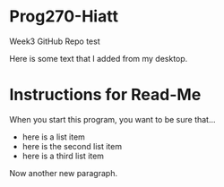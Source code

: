 Prog270-Hiatt
=============

Week3 GitHub Repo test

Here is some text that I added from my desktop.

Instructions for Read-Me
========================

When you start this program, you want to be sure that...

- here is a list item
- here is the second list item
- here is a third list item

Now another new paragraph.